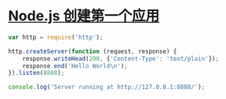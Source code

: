 # [Node.js 创建第一个应用](http://www.runoob.com/nodejs/nodejs-http-server.html)

```javascript
var http = require('http');

http.createServer(function (request, response) {
    response.writeHead(200, {'Content-Type': 'text/plain'});
    response.end('Hello World\n');
}).listen(8888);

console.log('Server running at http://127.0.0.1:8888/');
```
